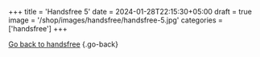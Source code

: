 +++
title = 'Handsfree 5'
date = 2024-01-28T22:15:30+05:00
draft = true
image = '/shop/images/handsfree/handsfree-5.jpg'
categories = ['handsfree']
+++

[Go back to handsfree](/shop/categories/handsfree/)
{.go-back}